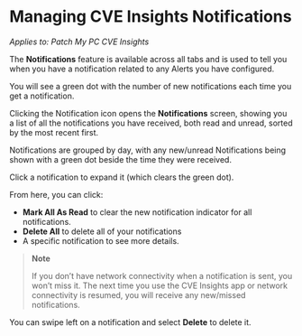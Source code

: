 # Managing CVE Insights Notifications

_Applies to: Patch My PC CVE Insights_

The **Notifications** feature is available across all tabs and is used to tell you when you have a notification related to any Alerts you have configured.

You will see a green dot with the number of new notifications each time you get a notification.

Clicking the Notification icon opens the **Notifications** screen, showing you a list of all the notifications you have received, both read and unread, sorted by the most recent first.

Notifications are grouped by day, with any new/unread Notifications being shown with a green dot beside the time they were received.

Click a notification to expand it (which clears the green dot).

From here, you can click:

* **Mark All As Read** to clear the new notification indicator for all notifications.
* **Delete All** to delete all of your notifications
* A specific notification to see more details.

> **Note**
>
> If you don’t have network connectivity when a notification is sent, you won’t miss it. The next time you use the CVE Insights app or network connectivity is resumed, you will receive any new/missed notifications.

You can swipe left on a notification and select **Delete** to delete it.
